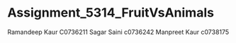 # Assignment_5314_FruitVsAnimals
Ramandeep Kaur C0736211
Sagar Saini c0736242
Manpreet Kaur c0738175
